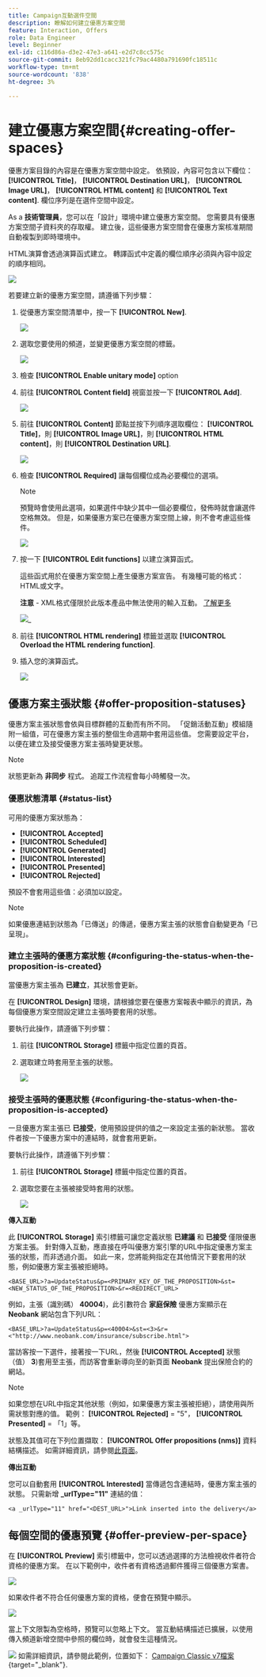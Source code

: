 ```yaml
---
title: Campaign互動選件空間
description: 瞭解如何建立優惠方案空間
feature: Interaction, Offers
role: Data Engineer
level: Beginner
exl-id: c116d86a-d3e2-47e3-a641-e2d7c8cc575c
source-git-commit: 8eb92dd1cacc321fc79ac4480a791690fc18511c
workflow-type: tm+mt
source-wordcount: '838'
ht-degree: 3%

---
```


# 建立優惠方案空間{#creating-offer-spaces}

優惠方案目錄的內容是在優惠方案空間中設定。 依預設，內容可包含以下欄位： **[!UICONTROL Title]**， **[!UICONTROL Destination URL]**， **[!UICONTROL Image URL]**， **[!UICONTROL HTML content]** 和 **[!UICONTROL Text content]**. 欄位序列是在選件空間中設定。

As a **技術管理員**，您可以在「設計」環境中建立優惠方案空間。 您需要具有優惠方案空間子資料夾的存取權。 建立後，這些優惠方案空間會在優惠方案核准期間自動複製到即時環境中。

HTML演算會透過演算函式建立。 轉譯函式中定義的欄位順序必須與內容中設定的順序相同。

![](assets/offer_space_create_009.png)

若要建立新的優惠方案空間，請遵循下列步驟：

1. 從優惠方案空間清單中，按一下 **[!UICONTROL New]**.

   ![](assets/offer_space_create_001.png)

1. 選取您要使用的頻道，並變更優惠方案空間的標籤。

   ![](assets/offer_space_create_002.png)

1. 檢查 **[!UICONTROL Enable unitary mode]** option

1. 前往 **[!UICONTROL Content field]** 視窗並按一下 **[!UICONTROL Add]**.

   ![](assets/offer_space_create_003.png)

1. 前往 **[!UICONTROL Content]** 節點並按下列順序選取欄位： **[!UICONTROL Title]**，則 **[!UICONTROL Image URL]**，則 **[!UICONTROL HTML content]**，則 **[!UICONTROL Destination URL]**.

   ![](assets/offer_space_create_004.png)

1. 檢查 **[!UICONTROL Required]** 讓每個欄位成為必要欄位的選項。

   >[!NOTE]
   >
   >預覽時會使用此選項，如果選件中缺少其中一個必要欄位，發佈時就會讓選件空格無效。 但是，如果優惠方案已在優惠方案空間上線，則不會考慮這些條件。

   ![](assets/offer_space_create_005.png)

1. 按一下 **[!UICONTROL Edit functions]** 以建立演算函式。

   這些函式用於在優惠方案空間上產生優惠方案宣告。 有幾種可能的格式：HTML或文字。

   **注意** - XML格式僅限於此版本產品中無法使用的輸入互動。 [了解更多](../start/v7-to-v8.md#gs-unavailable-features)

   ![](assets/offer_space_create_006.png)_

1. 前往 **[!UICONTROL HTML rendering]** 標籤並選取 **[!UICONTROL Overload the HTML rendering function]**.
1. 插入您的演算函式。

   ![](assets/offer_space_create_007.png)

## 優惠方案主張狀態 {#offer-proposition-statuses}

優惠方案主張狀態會依與目標群體的互動而有所不同。 「促銷活動互動」模組隨附一組值，可在優惠方案主張的整個生命週期中套用這些值。 您需要設定平台，以便在建立及接受優惠方案主張時變更狀態。

>[!NOTE]
>
>狀態更新為 **非同步** 程式。 追蹤工作流程會每小時觸發一次。

### 優惠狀態清單 {#status-list}

可用的優惠方案狀態為：

* **[!UICONTROL Accepted]**
* **[!UICONTROL Scheduled]**
* **[!UICONTROL Generated]**
* **[!UICONTROL Interested]**
* **[!UICONTROL Presented]**
* **[!UICONTROL Rejected]**

預設不會套用這些值：必須加以設定。

>[!NOTE]
>
>如果優惠連結到狀態為「已傳送」的傳遞，優惠方案主張的狀態會自動變更為「已呈現」。

### 建立主張時的優惠方案狀態 {#configuring-the-status-when-the-proposition-is-created}

當優惠方案主張為 **已建立**，其狀態會更新。

在 **[!UICONTROL Design]** 環境，請根據您要在優惠方案報表中顯示的資訊，為每個優惠方案空間設定建立主張時要套用的狀態。

要執行此操作，請遵循下列步驟：

1. 前往 **[!UICONTROL Storage]** 標籤中指定位置的頁首。
1. 選取建立時套用至主張的狀態。

   ![](assets/offer_update_status_001.png)

### 接受主張時的優惠狀態 {#configuring-the-status-when-the-proposition-is-accepted}

一旦優惠方案主張已 **已接受**，使用預設提供的值之一來設定主張的新狀態。 當收件者按一下優惠方案中的連結時，就會套用更新。

要執行此操作，請遵循下列步驟：

1. 前往 **[!UICONTROL Storage]** 標籤中指定位置的頁首。
1. 選取您要在主張被接受時套用的狀態。

   ![](assets/offer_update_status_002.png)


**傳入互動**

此 **[!UICONTROL Storage]** 索引標籤可讓您定義狀態 **已建議** 和 **已接受** 僅限優惠方案主張。 針對傳入互動，應直接在呼叫優惠方案引擎的URL中指定優惠方案主張的狀態，而非透過介面。 如此一來，您將能夠指定在其他情況下要套用的狀態，例如優惠方案主張被拒絕時。

```
<BASE_URL>?a=UpdateStatus&p=<PRIMARY_KEY_OF_THE_PROPOSITION>&st=<NEW_STATUS_OF_THE_PROPOSITION>&r=<REDIRECT_URL>
```

例如，主張（識別碼） **40004**)，此引數符合 **家庭保險** 優惠方案顯示在 **Neobank** 網站包含下列URL：

```
<BASE_URL>?a=UpdateStatus&p=<40004>&st=<3>&r=<"http://www.neobank.com/insurance/subscribe.html">
```

當訪客按一下選件，接著按一下URL，然後 **[!UICONTROL Accepted]** 狀態（值） **3**)套用至主張，而訪客會重新導向至的新頁面 **Neobank** 提出保險合約的網站。

>[!NOTE]
>
>如果您想在URL中指定其他狀態（例如，如果優惠方案主張被拒絕），請使用與所需狀態對應的值。 範例： **[!UICONTROL Rejected]** = &quot;5&quot;， **[!UICONTROL Presented]** = 「1」等。
>
>狀態及其值可在下列位置擷取： **[!UICONTROL Offer propositions (nms)]** 資料結構描述。 如需詳細資訊，請參閱[此頁面](../dev/create-schema.md)。

**傳出互動**

您可以自動套用 **[!UICONTROL Interested]** 當傳遞包含連結時，優惠方案主張的狀態。 只需新增 **_urlType=&quot;11&quot;** 連結的值：

```
<a _urlType="11" href="<DEST_URL>">Link inserted into the delivery</a>
```

## 每個空間的優惠預覽 {#offer-preview-per-space}

在 **[!UICONTROL Preview]** 索引標籤中，您可以透過選擇的方法檢視收件者符合資格的優惠方案。 在以下範例中，收件者有資格透過郵件獲得三個優惠方案書。

![](assets/offer_space_overview_002.png)

如果收件者不符合任何優惠方案的資格，便會在預覽中顯示。

![](assets/offer_space_overview_001.png)


當上下文限製為空格時，預覽可以忽略上下文。 當互動結構描述已擴展，以使用傳入頻道新增空間中參照的欄位時，就會發生這種情況。

![](../assets/do-not-localize/book.png)  如需詳細資訊，請參閱此範例，位置如下： [Campaign Classic v7檔案](https://experienceleague.adobe.com/docs/campaign-classic/using/managing-offers/advanced-parameters/extension-example.html){target="_blank"}.